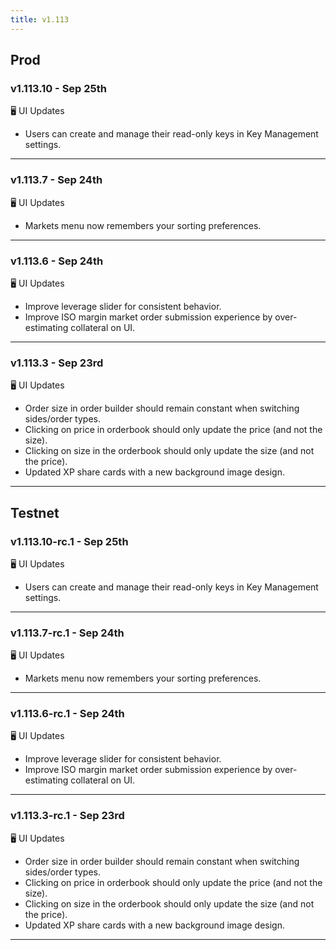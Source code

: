 ```yaml
---
title: v1.113
---
```

## Prod
### v1.113.10 - Sep 25th
🖥️  UI Updates 
* Users can create and manage their read-only keys in Key Management settings.
---
### v1.113.7 - Sep 24th
🖥️  UI Updates 
* Markets menu now remembers your sorting preferences.
---
### v1.113.6 - Sep 24th
🖥️  UI Updates 
* Improve leverage slider for consistent behavior.
* Improve ISO margin market order submission experience by over-estimating collateral on UI.
---
### v1.113.3 - Sep 23rd
🖥️  UI Updates 
* Order size in order builder should remain constant when switching sides/order types.
* Clicking on price in orderbook should only update the price (and not the size).
* Clicking on size in the orderbook should only update the size (and not the price).
* Updated XP share cards with a new background image design.
---

## Testnet
### v1.113.10-rc.1 - Sep 25th
🖥️  UI Updates 
* Users can create and manage their read-only keys in Key Management settings.
---
### v1.113.7-rc.1 - Sep 24th
🖥️  UI Updates 
* Markets menu now remembers your sorting preferences.
---
### v1.113.6-rc.1 - Sep 24th
🖥️  UI Updates 
* Improve leverage slider for consistent behavior.
* Improve ISO margin market order submission experience by over-estimating collateral on UI.
---
### v1.113.3-rc.1 - Sep 23rd
🖥️  UI Updates 
* Order size in order builder should remain constant when switching sides/order types.
* Clicking on price in orderbook should only update the price (and not the size).
* Clicking on size in the orderbook should only update the size (and not the price).
* Updated XP share cards with a new background image design.
---
